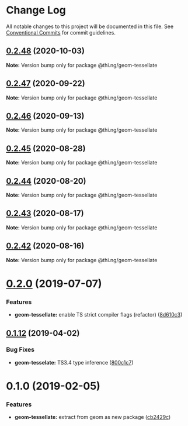 # Change Log

All notable changes to this project will be documented in this file.
See [Conventional Commits](https://conventionalcommits.org) for commit guidelines.

## [0.2.48](https://github.com/thi-ng/umbrella/compare/@thi.ng/geom-tessellate@0.2.47...@thi.ng/geom-tessellate@0.2.48) (2020-10-03)

**Note:** Version bump only for package @thi.ng/geom-tessellate





## [0.2.47](https://github.com/thi-ng/umbrella/compare/@thi.ng/geom-tessellate@0.2.46...@thi.ng/geom-tessellate@0.2.47) (2020-09-22)

**Note:** Version bump only for package @thi.ng/geom-tessellate





## [0.2.46](https://github.com/thi-ng/umbrella/compare/@thi.ng/geom-tessellate@0.2.45...@thi.ng/geom-tessellate@0.2.46) (2020-09-13)

**Note:** Version bump only for package @thi.ng/geom-tessellate





## [0.2.45](https://github.com/thi-ng/umbrella/compare/@thi.ng/geom-tessellate@0.2.44...@thi.ng/geom-tessellate@0.2.45) (2020-08-28)

**Note:** Version bump only for package @thi.ng/geom-tessellate





## [0.2.44](https://github.com/thi-ng/umbrella/compare/@thi.ng/geom-tessellate@0.2.43...@thi.ng/geom-tessellate@0.2.44) (2020-08-20)

**Note:** Version bump only for package @thi.ng/geom-tessellate





## [0.2.43](https://github.com/thi-ng/umbrella/compare/@thi.ng/geom-tessellate@0.2.42...@thi.ng/geom-tessellate@0.2.43) (2020-08-17)

**Note:** Version bump only for package @thi.ng/geom-tessellate





## [0.2.42](https://github.com/thi-ng/umbrella/compare/@thi.ng/geom-tessellate@0.2.41...@thi.ng/geom-tessellate@0.2.42) (2020-08-16)

**Note:** Version bump only for package @thi.ng/geom-tessellate





# [0.2.0](https://github.com/thi-ng/umbrella/compare/@thi.ng/geom-tessellate@0.1.17...@thi.ng/geom-tessellate@0.2.0) (2019-07-07)

### Features

* **geom-tessellate:** enable TS strict compiler flags (refactor) ([8d610c3](https://github.com/thi-ng/umbrella/commit/8d610c3))

## [0.1.12](https://github.com/thi-ng/umbrella/compare/@thi.ng/geom-tessellate@0.1.11...@thi.ng/geom-tessellate@0.1.12) (2019-04-02)

### Bug Fixes

* **geom-tesselate:** TS3.4 type inference ([800c1c7](https://github.com/thi-ng/umbrella/commit/800c1c7))

# 0.1.0 (2019-02-05)

### Features

* **geom-tessellate:** extract from geom as new package ([cb2429c](https://github.com/thi-ng/umbrella/commit/cb2429c))
